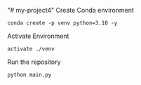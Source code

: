 "# my-project4" 
Create Conda environment
```
conda create -p venv python=3.10 -y
```
Activate Environment
```
activate ./venv
```
Run the repository
```
python main.py
```